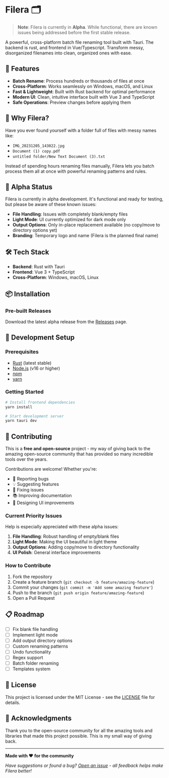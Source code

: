 # Filera 🗂️

> **Note**: Filera is currently in **Alpha**. While functional, there are known issues being addressed before the first stable release.

A powerful, cross-platform batch file renaming tool built with Tauri. The backend is rust, and frontend in Vue/Typescript. Transform messy, disorganized filenames into clean, organized ones with ease.

## 🚀 Features

- **Batch Rename**: Process hundreds or thousands of files at once
- **Cross-Platform**: Works seamlessly on Windows, macOS, and Linux
- **Fast & Lightweight**: Built with Rust backend for optimal performance
- **Modern UI**: Clean, intuitive interface built with Vue 3 and TypeScript
- **Safe Operations**: Preview changes before applying them

## 🎯 Why Filera?

Have you ever found yourself with a folder full of files with messy names like:

- `IMG_20231205_143022.jpg`
- `Document (1) copy.pdf`
- `untitled folder/New Text Document (3).txt`

Instead of spending hours renaming files manually, Filera lets you batch process them all at once with powerful renaming patterns and rules.

## 🚧 Alpha Status

Filera is currently in alpha development. It's functional and ready for testing, but please be aware of these known issues:

- **File Handling**: Issues with completely blank/empty files
- **Light Mode**: UI currently optimized for dark mode only
- **Output Options**: Only in-place replacement available (no copy/move to directory options yet)
- **Branding**: Temporary logo and name (Filera is the planned final name)

## 🛠️ Tech Stack

- **Backend**: Rust with Tauri
- **Frontend**: Vue 3 + TypeScript
- **Cross-Platform**: Windows, macOS, Linux

## 📦 Installation

### Pre-built Releases

Download the latest alpha release from the [Releases](https://github.com/yourusername/filera/releases) page.

## 🔧 Development Setup

### Prerequisites

- [Rust](https://rustup.rs/) (latest stable)
- [Node.js](https://nodejs.org/) (v16 or higher)
- [npm](https://www.npmjs.com)
- [yarn](https://yarnpkg.com/)

### Getting Started

```bash
# Install frontend dependencies
yarn install

# Start development server
yarn tauri dev
```

## 🤝 Contributing

This is a **free and open-source** project - my way of giving back to the amazing open-source community that has provided so many incredible tools over the years.

Contributions are welcome! Whether you're:

- 🐛 Reporting bugs
- 💡 Suggesting features
- 🔧 Fixing issues
- 📚 Improving documentation
- 🎨 Designing UI improvements

### Current Priority Issues

Help is especially appreciated with these alpha issues:

1. **File Handling**: Robust handling of empty/blank files
2. **Light Mode**: Making the UI beautiful in light theme
3. **Output Options**: Adding copy/move to directory functionality
4. **UI Polish**: General interface improvements

### How to Contribute

1. Fork the repository
2. Create a feature branch (`git checkout -b feature/amazing-feature`)
3. Commit your changes (`git commit -m 'Add some amazing feature'`)
4. Push to the branch (`git push origin feature/amazing-feature`)
5. Open a Pull Request

## 📋 Roadmap

- [ ] Fix blank file handling
- [ ] Implement light mode
- [ ] Add output directory options
- [ ] Custom renaming patterns
- [ ] Undo functionality
- [ ] Regex support
- [ ] Batch folder renaming
- [ ] Templates system

## 📄 License

This project is licensed under the MIT License - see the [LICENSE](https://claude.ai/chat/LICENSE) file for details.

## 🙏 Acknowledgments

Thank you to the open-source community for all the amazing tools and libraries that made this project possible. This is my small way of giving back.

---

**Made with ❤️ for the community**

_Have suggestions or found a bug? [Open an issue](https://github.com/yourusername/filera/issues) - all feedback helps make Filera better!_
